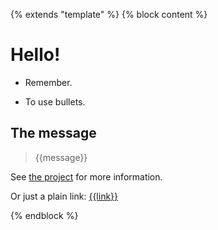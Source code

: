 {% extends "template" %}
{% block content %}
# Hello!

* Remember.

* To use bullets.

## The message

> {{message}}

See [the project]({{link}}) for more information.

Or just a plain link: [{{link}}]({{link}})

{% endblock %}